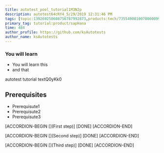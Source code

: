 ```yaml
---
title: autotest_pool_tutorial1M3N2p
description: autotest64cRY4_5/29/2019 12:31:46 PM
tags: [topic:139269250608756787992873,products:tech/73554900100700000996,tutorial:experience/advanced]
primary_tag: tutorial:product/sapHana
time: 484
author_profile: https://github.com/ksAutotests
author_name: ksAutotests
---
```

### You will learn
- You will learn this
- and that

autotest tutorial textQ0yKk0

## Prerequisites
- Prerequisute1
- Prerequisute2
- Prerequisute3

[ACCORDION-BEGIN [](First step)]
[DONE]
[ACCORDION-END]

[ACCORDION-BEGIN [](Second step)]
[DONE]
[ACCORDION-END]

[ACCORDION-BEGIN [](Third step)]
[DONE]
[ACCORDION-END]

